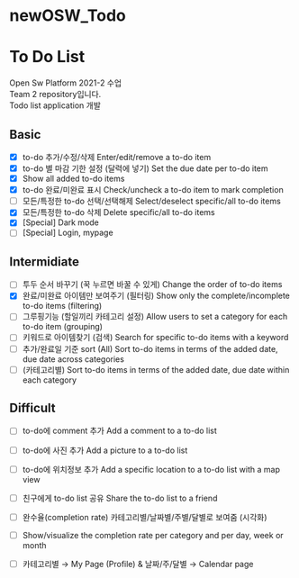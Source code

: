 # newOSW_Todo
# To Do List

Open Sw Platform 2021-2 수업\
Team 2 repository입니다.\
Todo list application 개발


## Basic
- [x] to-do 추가/수정/삭제 Enter/edit/remove a to-do item
- [x] to-do 별 마감 기한 설정 (달력에 넣기) Set the due date per to-do item
- [x] Show all added to-do items
- [x] to-do 완료/미완료 표시 Check/uncheck a to-do item to mark completion
- [ ] 모든/특정한 to-do 선택/선택해제 Select/deselect specific/all to-do items
- [x] 모든/특정한 to-do 삭제 Delete specific/all to-do items
- [x] [Special] Dark mode
- [ ] [Special] Login, mypage

## Intermidiate
- [ ] 투두 순서 바꾸기 (꾹 누르면 바꿀 수 있게) Change the order of to-do items
- [x] 완료/미완료 아이템만 보여주기 (필터링) Show only the complete/incomplete to-do items (filtering)
- [ ] 그루핑기능 (할일끼리 카테고리 설정) Allow users to set a category for each to-do item (grouping)
- [ ] 키워드로 아이템찾기 (검색) Search for specific to-do items with a keyword
- [ ] 추가/완료일 기준 sort (All) Sort to-do items in terms of the added date, due date across categories
- [ ] (카테고리별) Sort to-do items in terms of the added date, due date within each category

## Difficult
- [ ] to-do에 comment 추가 Add a comment to a to-do list
- [ ] to-do에 사진 추가 Add a picture to a to-do list
- [ ] to-do에 위치정보 추가 Add a specific location to a to-do list with a map view
- [ ] 친구에게 to-do list 공유 Share the to-do list to a friend
- [ ] 완수율(completion rate) 카테고리별/날짜별/주별/달별로 보여줌 (시각화)
- [ ] Show/visualize the completion rate per category and per day, week or month
- [ ] 카테고리별 → My Page (Profile) & 날짜/주/달별 → Calendar page


